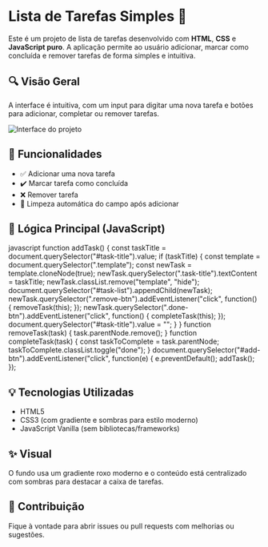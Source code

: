 # Lista de Tarefas Simples 📝

Este é um projeto de lista de tarefas desenvolvido com **HTML**, **CSS** e **JavaScript puro**. A aplicação permite ao usuário adicionar, marcar como concluída e remover tarefas de forma simples e intuitiva.

## 🔍 Visão Geral

A interface é intuitiva, com um input para digitar uma nova tarefa e botões para adicionar, completar ou remover tarefas.

![Interface do projeto](./Captura%20de%20Tela%20(110).png)

## 🚀 Funcionalidades

- ✅ Adicionar uma nova tarefa
- ✔️ Marcar tarefa como concluída
- ❌ Remover tarefa
- 🧼 Limpeza automática do campo após adicionar

## 🧠 Lógica Principal (JavaScript)
javascript
    function addTask() {
        const taskTitle = document.querySelector("#task-title").value;
        if (taskTitle) {
            const template = document.querySelector(".template");
            const newTask = template.cloneNode(true);
            newTask.querySelector(".task-title").textContent = taskTitle;
            newTask.classList.remove("template", "hide");
            document.querySelector("#task-list").appendChild(newTask);
            newTask.querySelector(".remove-btn").addEventListener("click", function() {
                removeTask(this);
            });
            newTask.querySelector(".done-btn").addEventListener("click", function() {
                completeTask(this);
            });
            document.querySelector("#task-title").value = "";
        }
    }
    function removeTask(task) {
        task.parentNode.remove();
    }
    function completeTask(task) {
        const taskToComplete = task.parentNode;
        taskToComplete.classList.toggle("done");
    }
    document.querySelector("#add-btn").addEventListener("click", function(e) {
        e.preventDefault();
        addTask();
    });


##  💡 Tecnologias Utilizadas

- HTML5
- CSS3 (com gradiente e sombras para estilo moderno)
- JavaScript Vanilla (sem bibliotecas/frameworks)

##  ✨ Visual
O fundo usa um gradiente roxo moderno e o conteúdo está centralizado com sombras para destacar a caixa de tarefas.

##  🤝 Contribuição
Fique à vontade para abrir issues ou pull requests com melhorias ou sugestões.
